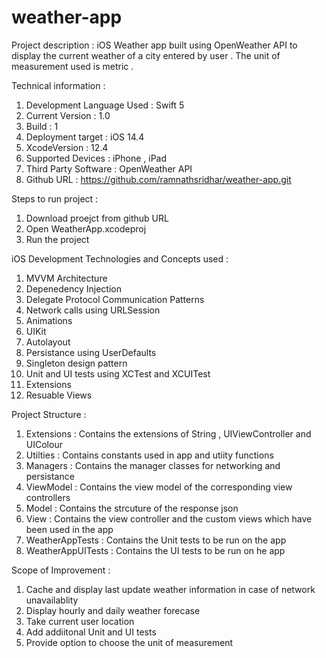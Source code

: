 # weather-app

Project description :
iOS Weather app built using OpenWeather API to display the current weather of a city entered by user .  The unit of measurement used is metric .

Technical information :
1. Development Language Used :  Swift 5
2. Current Version : 1.0
3. Build : 1
4. Deployment target : iOS 14.4
5. XcodeVersion : 12.4
6. Supported Devices : iPhone , iPad
7. Third Party Software : OpenWeather API
8. Github URL : https://github.com/ramnathsridhar/weather-app.git

Steps to run project :
1. Download proejct from github URL
2. Open WeatherApp.xcodeproj
3. Run the project

iOS Development Technologies and Concepts used :
1.   MVVM Architecture
2.   Depenedency Injection
3.   Delegate Protocol Communication Patterns
4.   Network calls using URLSession
5.   Animations
6.   UIKit
7.   Autolayout
8.   Persistance using UserDefaults
9.   Singleton design pattern
10. Unit and UI tests using XCTest and XCUITest
11. Extensions
12. Resuable Views

Project Structure : 
1.  Extensions : Contains the extensions of String , UIViewController and UIColour
2. Utilties : Contains constants used in app and utiity functions 
3. Managers : Contains the manager classes for networking and persistance
4. ViewModel : Contains the view model of the corresponding view controllers
5. Model : Contains the strcuture of the response json
6. View : Contains the view controller and the custom views which have been used in the app 
7. WeatherAppTests : Contains the Unit tests to be run on the app
8. WeatherAppUITests : Contains the UI tests to be run on he app

Scope of Improvement :
1. Cache and display last update weather information in case of network unavailablity 
2. Display hourly and daily weather forecase
3. Take current user location
4. Add addiitonal Unit and UI tests
5. Provide option to choose the unit of measurement 
